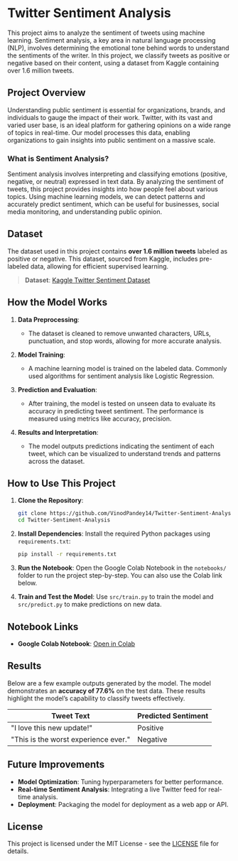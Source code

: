 # Twitter Sentiment Analysis

This project aims to analyze the sentiment of tweets using machine learning. Sentiment analysis, a key area in natural language processing (NLP), involves determining the emotional tone behind words to understand the sentiments of the writer. In this project, we classify tweets as positive or negative based on their content, using a dataset from Kaggle containing over 1.6 million tweets.

## Project Overview

Understanding public sentiment is essential for organizations, brands, and individuals to gauge the impact of their work. Twitter, with its vast and varied user base, is an ideal platform for gathering opinions on a wide range of topics in real-time. Our model processes this data, enabling organizations to gain insights into public sentiment on a massive scale.

### What is Sentiment Analysis?

Sentiment analysis involves interpreting and classifying emotions (positive, negative, or neutral) expressed in text data. By analyzing the sentiment of tweets, this project provides insights into how people feel about various topics. Using machine learning models, we can detect patterns and accurately predict sentiment, which can be useful for businesses, social media monitoring, and understanding public opinion.

## Dataset

The dataset used in this project contains **over 1.6 million tweets** labeled as positive or negative. This dataset, sourced from Kaggle, includes pre-labeled data, allowing for efficient supervised learning.

> **Dataset**: [Kaggle Twitter Sentiment Dataset](https://www.kaggle.com/crowdflower/twitter-airline-sentiment)


## How the Model Works

1. **Data Preprocessing**: 
   - The dataset is cleaned to remove unwanted characters, URLs, punctuation, and stop words, allowing for more accurate analysis.
   
2. **Model Training**:
   - A machine learning model is trained on the labeled data. Commonly used algorithms for sentiment analysis like Logistic Regression.
   
3. **Prediction and Evaluation**:
   - After training, the model is tested on unseen data to evaluate its accuracy in predicting tweet sentiment. The performance is measured using metrics like accuracy, precision.

4. **Results and Interpretation**:
   - The model outputs predictions indicating the sentiment of each tweet, which can be visualized to understand trends and patterns across the dataset.

## How to Use This Project

1. **Clone the Repository**:
    ```bash
    git clone https://github.com/VinodPandey14/Twitter-Sentiment-Analysis.git
    cd Twitter-Sentiment-Analysis
    ```

2. **Install Dependencies**:
    Install the required Python packages using `requirements.txt`:
    ```bash
    pip install -r requirements.txt
    ```

3. **Run the Notebook**:
   Open the Google Colab Notebook in the `notebooks/` folder to run the project step-by-step. You can also use the Colab link below.

4. **Train and Test the Model**:
    Use `src/train.py` to train the model and `src/predict.py` to make predictions on new data.

## Notebook Links

- **Google Colab Notebook**: [Open in Colab](https://colab.research.google.com/drive/1yGQ5DPPzR-_9eXO1NUMLNMHEoHmDQPx_?usp=sharing)

## Results

Below are a few example outputs generated by the model. The model demonstrates an **accuracy of 77.6%** on the test data. These results highlight the model’s capability to classify tweets effectively.

| Tweet Text                                | Predicted Sentiment |
|-------------------------------------------|----------------------|
| "I love this new update!"                 | Positive            |
| "This is the worst experience ever."      | Negative            |

## Future Improvements

- **Model Optimization**: Tuning hyperparameters for better performance.
- **Real-time Sentiment Analysis**: Integrating a live Twitter feed for real-time analysis.
- **Deployment**: Packaging the model for deployment as a web app or API.

## License

This project is licensed under the MIT License - see the [LICENSE](LICENSE) file for details.


